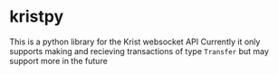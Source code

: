 # kristpy

This is a python library for the Krist websocket API
Currently it only supports making and recieving transactions of type `Transfer` but may support more in the future
